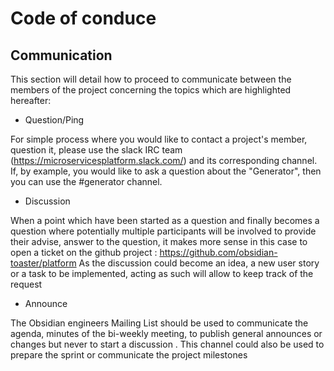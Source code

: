 # Code of conduce

## Communication

This section will detail how to proceed to communicate between the members of the project concerning the topics which are highlighted hereafter:

* Question/Ping

For simple process where you would like to contact a project's member, question it, please use the slack IRC team (https://microservicesplatform.slack.com/) and its corresponding channel.
If, by example, you would like to ask a question about the "Generator", then you can use the #generator channel.

* Discussion

When a point which have been started as a question and finally becomes a question where potentially multiple participants will be involved to provide
their advise, answer to the question, it makes more sense in this case to open a ticket on the github project : https://github.com/obsidian-toaster/platform
As the discussion could become an idea, a new user story or a task to be implemented, acting as such will allow to keep track of the request

* Announce

The Obsidian engineers Mailing List should be used to communicate the agenda, minutes of the bi-weekly meeting, to publish general announces or changes but never to start a discussion
. This channel could also be used to prepare the sprint or communicate the project milestones




